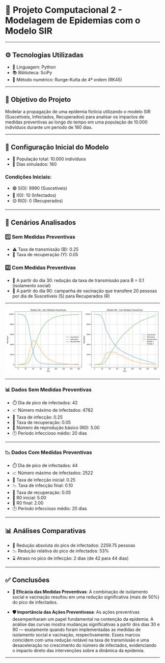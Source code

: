 # 🧪 Projeto Computacional 2 - Modelagem de Epidemias com o Modelo SIR

---

## ⚙️ Tecnologias Utilizadas

* 🐍 Linguagem: Python  
* 📚 Biblioteca: SciPy  
* 🧮 Método numérico: Runge-Kutta de 4ª ordem (RK45)

---

## 🎯 Objetivo do Projeto

Modelar a propagação de uma epidemia fictícia utilizando o modelo SIR (Suscetíveis, Infectados, Recuperados) para analisar os impactos de medidas preventivas ao longo do tempo em uma população de 10.000 indivíduos durante um período de 160 dias.

---

## 🔧 Configuração Inicial do Modelo

* 👥 População total: 10.000 indivíduos  
* 📅 Dias simulados: 160

### Condições Iniciais:

* 🟢 S(0): 9990 (Suscetíveis)  
* 🔴 I(0): 10 (Infectados)  
* 🟡 R(0): 0 (Recuperados)

---

## 🧪 Cenários Analisados

### 1️⃣ Sem Medidas Preventivas

* ⚠️ Taxa de transmissão (B): 0.25  
* 💊 Taxa de recuperação (Y): 0.05

### 2️⃣ Com Medidas Preventivas

* 🛑 A partir do dia 30: redução da taxa de transmissão para B = 0.1 (isolamento social)  
* 💉 A partir do dia 90: campanha de vacinação que transfere 20 pessoas por dia de Suscetíveis (S) para Recuperados (R)

---

![Gráfico do Modelo SIR](img/modelo_sir.png)

---

### 📊 Dados Sem Medidas Preventivas

* ⏱️ Dia de pico de infectados: 42  
* 📈 Número máximo de infectados: 4782  
* 📡 Taxa de infecção: 0.25  
* 💊 Taxa de recuperação: 0.05  
* 🧮 Número de reprodução básico (R0): 5.00  
* 🕐 Período infeccioso médio: 20 dias

---

### 📉 Dados Com Medidas Preventivas

* ⏱️ Dia de pico de infectados: 44  
* 📈 Número máximo de infectados: 2522  
* 📡 Taxa de infecção inicial: 0.25  
* 📉 Taxa de infecção final: 0.10  
* 💊 Taxa de recuperação: 0.05  
* 🧮 R0 inicial: 5.00  
* 🧮 R0 final: 2.00  
* 🕐 Período infeccioso médio: 20 dias

---

## 📊 Análises Comparativas

* 🔻 Redução absoluta do pico de infectados: 2259.75 pessoas  
* 📉 Redução relativa do pico de infectados: 53%  
* ⌛ Atraso no pico de infecção: 2 dias (de 42 para 44 dias)

---

## ✅ Conclusões

* **🧪 Eficácia das Medidas Preventivas**: A combinação de isolamento social e vacinação resultou em uma redução significativa (mais de 50%) do pico de infectados.

* **🛡️ Importância das Ações Preventivasa**:  As ações preventivas desempenharam um papel fundamental na contenção da epidemia. A análise das curvas mostra mudanças significativas a partir dos dias 30 e 90 — exatamente quando foram implementadas as medidas de isolamento social e vacinação, respectivamente. Esses marcos coincidem com uma redução notável na taxa de transmissão e uma desaceleração no crescimento do número de infectados, evidenciando o impacto direto das intervenções sobre a dinâmica da epidemia.

---
